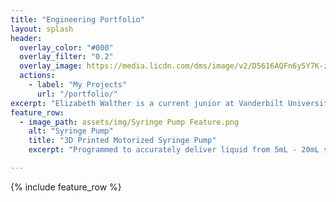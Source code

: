 ```yaml
---
title: "Engineering Portfolio"
layout: splash
header:
  overlay_color: "#000"
  overlay_filter: "0.2"
  overlay_image: https://media.licdn.com/dms/image/v2/D5616AQFn6y5Y7K-zug/profile-displaybackgroundimage-shrink_350_1400/profile-displaybackgroundimage-shrink_350_1400/0/1691772833846?e=1742428800&v=beta&t=eL502tsc4-U_JW8H7D48X9jpdeue07QFyD0n2Sz_5KU
  actions:
    - label: "My Projects"
      url: "/portfolio/"
excerpt: "Elizabeth Walther is a current junior at Vanderbilt University, majoring in Mechanical Engineering and triple minoring in Digital Fabrications, Engineering Management, and Special Education. She hopes to purse a career in rehabilitation engineering upon graduation."
feature_row:
  - image_path: assets/img/Syringe Pump Feature.png
    alt: "Syringe Pump"
    title: "3D Printed Motorized Syringe Pump"
    excerpt: "Programmed to accurately deliver liquid from 5mL - 20mL syringes."

---
```


{% include feature_row %}

